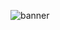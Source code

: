 ![banner](https://cdn.discordapp.com/attachments/1153622026288910428/1153626032692269137/2000x700headlineimg.png)

